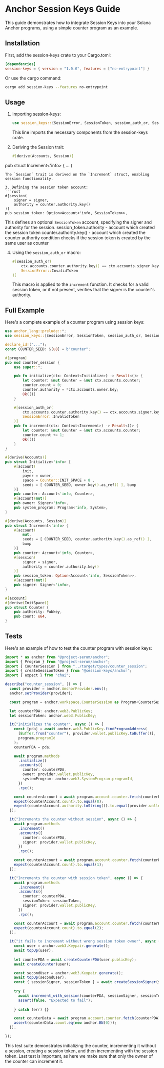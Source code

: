 # Anchor Session Keys Guide

This guide demonstrates how to integrate Session Keys into your Solana Anchor programs, using a simple counter program as an example.

## Installation

First, add the session-keys crate to your Cargo.toml:

```toml
[dependencies]
session-keys = { version = "1.0.0", features = ["no-entrypoint"] }
```

Or use the cargo command:

```bash
cargo add session-keys --features no-entrypoint
```

## Usage 


1. Importing session-keys:
   ```rust
   use session_keys::{SessionError, SessionToken, session_auth_or, Session};
   ```
   This line imports the necessary components from the session-keys crate.

2. Deriving the Session trait:
   ```rust
   #[derive(Accounts, Session)]
  pub struct Increment<'info> {
    ...
  )
  ```
  The `Session` trait is derived on the `Increment` struct, enabling session functionality.

3. Defining the session token account:
  ```rust
  #[session(
      signer = signer,
      authority = counter.authority.key() 
  )]
  pub session_token: Option<Account<'info, SessionToken>>,
  ```
  This defines an optional `SessionToken` account, specifying the signer and authority for the session.
  session_token.authority - account which created the session token
  counter.authority.key() - account which created the counter
  authority condition checks if the session token is created by the same user as counter

4. Using the `session_auth_or` macro:
   ```rust
   #[session_auth_or(
       ctx.accounts.counter.authority.key() == ctx.accounts.signer.key(),
       SessionError::InvalidToken
   )]
   ```
   This macro is applied to the `increment` function. 
   It checks for a valid session token, or if not present, verifies that the signer is the counter's authority.


## Full Example

Here's a complete example of a counter program using session keys:

```rust
use anchor_lang::prelude::*;
use session_keys::{SessionError, SessionToken, session_auth_or, Session};

declare_id!("...");
const COUNTER_SEED: &[u8] = b"counter";

#[program]
pub mod counter_session {
    use super::*;

    pub fn initialize(ctx: Context<Initialize>) -> Result<()> {
        let counter: &mut Counter = &mut ctx.accounts.counter;
        counter.count = 0;
        counter.authority = *ctx.accounts.owner.key;
        Ok(())
    }

    #[session_auth_or(
        ctx.accounts.counter.authority.key() == ctx.accounts.signer.key(),
        SessionError::InvalidToken
    )]
    pub fn increment(ctx: Context<Increment>) -> Result<()> {
        let counter: &mut Counter = &mut ctx.accounts.counter;
        counter.count += 1;
        Ok(())
    }
}

#[derive(Accounts)]
pub struct Initialize<'info> {
    #[account(
        init, 
        payer = owner, 
        space = Counter::INIT_SPACE + 8 , 
        seeds = [ COUNTER_SEED, owner.key().as_ref() ], bump
    )]
    pub counter: Account<'info, Counter>,
    #[account(mut)]
    pub owner: Signer<'info>,
    pub system_program: Program<'info, System>,
}

#[derive(Accounts, Session)]
pub struct Increment<'info> {
    #[account(
        mut, 
        seeds = [ COUNTER_SEED, counter.authority.key().as_ref() ], 
        bump
    )]
    pub counter: Account<'info, Counter>,    
    #[session(
        signer = signer,
        authority = counter.authority.key() 
    )]
    pub session_token: Option<Account<'info, SessionToken>>,
    #[account(mut)]
    pub signer: Signer<'info>,
}

#[account]
#[derive(InitSpace)]
pub struct Counter {
    pub authority: Pubkey,
    pub count: u64,
}
```

## Tests

Here's an example of how to test the counter program with session keys:

```typescript
import * as anchor from "@project-serum/anchor";
import { Program } from "@project-serum/anchor";
import { CounterSession } from "../target/types/counter_session";
import { createSessionToken } from "@session-keys/anchor";
import { expect } from "chai";

describe("counter_session", () => {
  const provider = anchor.AnchorProvider.env();
  anchor.setProvider(provider);

  const program = anchor.workspace.CounterSession as Program<CounterSession>;

  let counterPDA: anchor.web3.PublicKey;
  let sessionToken: anchor.web3.PublicKey;

  it("Initializes the counter", async () => {
    const [pda] = await anchor.web3.PublicKey.findProgramAddress(
      [Buffer.from("counter"), provider.wallet.publicKey.toBuffer()],
      program.programId
    );
    counterPDA = pda;

    await program.methods
      .initialize()
      .accounts({
        counter: counterPDA,
        owner: provider.wallet.publicKey,
        systemProgram: anchor.web3.SystemProgram.programId,
      })
      .rpc();

    const counterAccount = await program.account.counter.fetch(counterPDA);
    expect(counterAccount.count).to.equal(0);
    expect(counterAccount.authority.toString()).to.equal(provider.wallet.publicKey.toString());
  });

  it("Increments the counter without session", async () => {
    await program.methods
      .increment()
      .accounts({
        counter: counterPDA,
        signer: provider.wallet.publicKey,
      })
      .rpc();

    const counterAccount = await program.account.counter.fetch(counterPDA);
    expect(counterAccount.count).to.equal(1);
  });

  it("Increments the counter with session token", async () => {
    await program.methods
      .increment()
      .accounts({
        counter: counterPDA,
        sessionToken: sessionToken,
        signer: provider.wallet.publicKey,
      })
      .rpc();

    const counterAccount = await program.account.counter.fetch(counterPDA);
    expect(counterAccount.count).to.equal(2);
  });

  it("it fails to increment without wrong session token owner", async () => {
    const user = anchor.web3.Keypair.generate();
    await topUp(user);
  
    let counterPDA = await createCounterPDA(user.publicKey);    
    await createCounter(user);

    const secondUser = anchor.web3.Keypair.generate();
    await topUp(secondUser);
    const { sessionSigner, sessionToken } = await createSessionSigner(secondUser);    
    
    try {
      await increment_with_session(counterPDA, sessionSigner, sessionToken);
      assert(false, "Expected to fail");
      
    } catch (err) {}

    const counterData = await program.account.counter.fetch(counterPDA);
    assert(counterData.count.eq(new anchor.BN(0)));
  });

});
```

This test suite demonstrates initializing the counter, incrementing it without a session, creating a session token, and then incrementing with the session token.
Last test is important, as here we make sure that only the owner of the counter can increment it.

